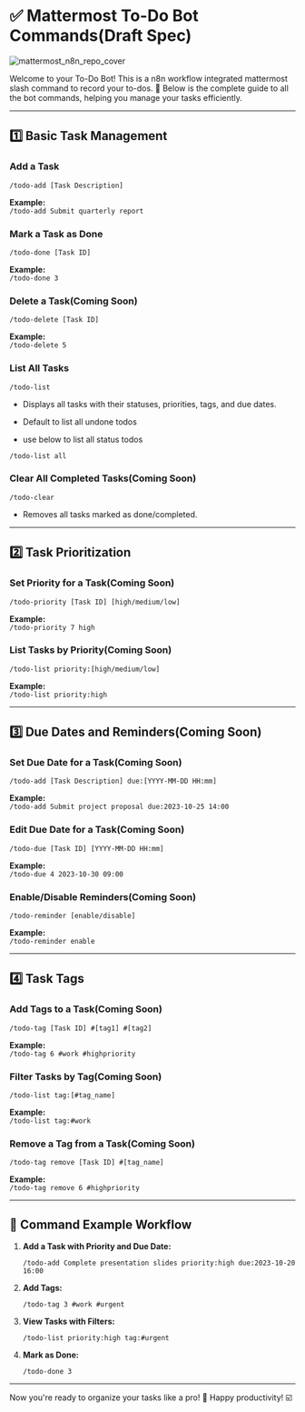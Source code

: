 # ✅ Mattermost To-Do Bot Commands(Draft Spec)

![mattermost_n8n_repo_cover](https://github.com/user-attachments/assets/82e98729-78d8-40db-bbf6-ff016c5876fe)


Welcome to your To-Do Bot! This is a n8n workflow integrated mattermost slash command to record your to-dos.
🚀 Below is the complete guide to all the bot commands, helping you manage your tasks efficiently.

---

## 1️⃣ **Basic Task Management**

### Add a Task
```shell
/todo-add [Task Description]
```
**Example:**  
`/todo-add Submit quarterly report`

### Mark a Task as Done
```shell
/todo-done [Task ID]
```
**Example:**  
`/todo-done 3`

### Delete a Task(Coming Soon)
```shell
/todo-delete [Task ID]
```
**Example:**  
`/todo-delete 5`

### List All Tasks
```shell
/todo-list
```
- Displays all tasks with their statuses, priorities, tags, and due dates.
- Default to list all undone todos


- use below to list all status todos
```shell
/todo-list all
```

### Clear All Completed Tasks(Coming Soon)
```shell
/todo-clear
```
- Removes all tasks marked as done/completed.

---

## 2️⃣ **Task Prioritization**

### Set Priority for a Task(Coming Soon)
```shell
/todo-priority [Task ID] [high/medium/low]
```
**Example:**  
`/todo-priority 7 high`

### List Tasks by Priority(Coming Soon)
```shell
/todo-list priority:[high/medium/low]
```
**Example:**  
`/todo-list priority:high`

---

## 3️⃣ **Due Dates and Reminders**(Coming Soon)

### Set Due Date for a Task(Coming Soon)
```shell
/todo-add [Task Description] due:[YYYY-MM-DD HH:mm]
```
**Example:**  
`/todo-add Submit project proposal due:2023-10-25 14:00`

### Edit Due Date for a Task(Coming Soon)
```shell
/todo-due [Task ID] [YYYY-MM-DD HH:mm]
```
**Example:**  
`/todo-due 4 2023-10-30 09:00`

### Enable/Disable Reminders(Coming Soon)
```shell
/todo-reminder [enable/disable]
```
**Example:**  
`/todo-reminder enable`

---

## 4️⃣ **Task Tags**

### Add Tags to a Task(Coming Soon)
```shell
/todo-tag [Task ID] #[tag1] #[tag2]
```
**Example:**  
`/todo-tag 6 #work #highpriority`

### Filter Tasks by Tag(Coming Soon)
```shell
/todo-list tag:[#tag_name]
```
**Example:**  
`/todo-list tag:#work`

### Remove a Tag from a Task(Coming Soon)
```shell
/todo-tag remove [Task ID] #[tag_name]
```
**Example:**  
`/todo-tag remove 6 #highpriority`

---

## 🎯 **Command Example Workflow**

1. **Add a Task with Priority and Due Date:**  
   ```shell
   /todo-add Complete presentation slides priority:high due:2023-10-20 16:00
   ```

2. **Add Tags:**  
   ```shell
   /todo-tag 3 #work #urgent
   ```

3. **View Tasks with Filters:**  
   ```shell
   /todo-list priority:high tag:#urgent
   ```

4. **Mark as Done:**  
   ```shell
   /todo-done 3
   ```

---

Now you're ready to organize your tasks like a pro! 🎉 Happy productivity! ☑️
